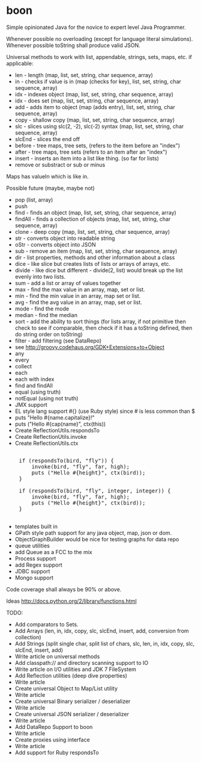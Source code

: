 boon
====

Simple opinionated Java for the novice to expert level Java Programmer.

Whenever possible no overloading (except for language literal simulations).
Whenever possible toString shall produce valid JSON.

Universal methods to work with list, appendable, strings, sets, maps, etc. if applicable:

* len   - length (map, list, set, string, char sequence, array)
* in    - checks if value is in (map (checks for key), list, set, string, char sequence, array)
* idx   - indexes object (map, list, set, string, char sequence, array)
* idx   - does set (map, list, set, string, char sequence, array)
* add   - adds item to object (map (adds entry), list, set, string, char sequence, array)
* copy  - shallow copy (map, list, set, string, char sequence, array)
* slc   - slices using slc(2, -2), slc(-2) syntax (map, list, set, string, char sequence, array)
* slcEnd - slices the end off
* before - tree maps, tree sets, (refers to the item before an "index")
* after -  tree maps, tree sets (refers to an item after an "index")
* insert - inserts an item into a list like thing. (so far for lists)
* remove or substract or sub or minus

Maps has valueIn which is like in.





Possible future   (maybe, maybe not)
* pop (list, array)
* push
* find - finds an object (map, list, set, string, char sequence, array)
* findAll - finds a collection of objects (map, list, set, string, char sequence, array)
* clone - deep copy (map, list, set, string, char sequence, array)
* str - converts object into readable string
* oStr - converts object into JSON
* sub - remove an item (map, list, set, string, char sequence, array)
* dir - list properties, methods and other information about a class
* dice - like slice but creates lists of lists or arrays of arrays, etc.
* divide - like dice but different - divide(2, list) would break up the list evenly into two lists.
* sum - add a list or array of values together
* max - find the max value in an array, map, set or list.
* min - find the min value in an array, map set or list.
* avg - find the avg value in an array, map, set or list.
* mode - find the mode
* median - find the median
* sort - add the ability to sort things (for lists array, if not primitive then
               check to see if comparable, then check if it has a toString defined,
               then do string order on toString)
* filter - add filtering (see DataRepo)
* see http://groovy.codehaus.org/GDK+Extensions+to+Object
* any
* every
* collect
* each
* each with index
* find and findAll
* equal (using truth)
* notEqual (using not truth)
* JMX support
* EL style lang support #{} (use Ruby style) since # is less common than $
* puts "Hello #{name.capitalize}!"
* puts ("Hello #{cap(name}", ctx(this))
* Create ReflectionUtils.respondsTo
* Create ReflectionUtils.invoke
* Create ReflectionUtils.ctx

<pre>

    if (respondsTo(bird, "fly")) {
        invoke(bird, "fly", far, high);
        puts ("Hello #{height}", ctx(bird));
    }

    if (respondsTo(bird, "fly", integer, integer)) {
        invoke(bird, "fly", far, high);
        puts ("Hello #{height}", ctx(bird));
    }

</pre>

* templates built in
* GPath style path support for any java object, map, json or dom.
* ObjectGraphBuilder would be nice for testing graphs for data repo
* queue utilities
* add Queue as a FCC to the mix
* Process support
* add Regex support
* JDBC support
* Mongo support



Code coverage shall always be 90% or above.


Ideas
http://docs.python.org/2/library/functions.html



TODO:
* Add comparators to Sets.
* Add Arrays (len, in, idx, copy, slc, slcEnd, insert, add, conversion from collection)
* Add Strings (split single char, split list of chars, slc, len, in, idx, copy, slc, slcEnd, insert, add)
* Write article on universal methods
* Add classpath:// and directory scanning support to IO
* Write article on I/O utilities and JDK 7 FileSystem
* Add Reflection utilities (deep dive properties)
* Write article
* Create universal Object to Map/List utility
* Write article
* Create universal Binary serializer / deserializer
* Write article
* Create universal JSON serializer / deserializer
* Write article
* Add DataRepo Support to boon
* Write article
* Create proxies using interface
* Write article
* Add support for Ruby respondsTo

